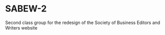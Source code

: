 # SABEW-2
Second class group for the redesign of the Society of Business Editors and Writers website
